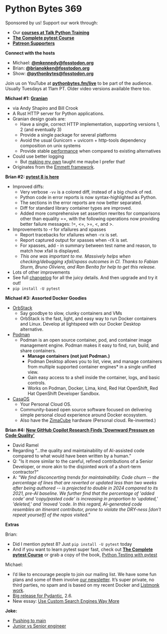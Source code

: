 # Python Bytes 369



Sponsored by us! Support our work through:

- Our [**courses at Talk Python Training**](https://training.talkpython.fm/)
- [**The Complete pytest Course**](https://courses.pythontest.com/p/the-complete-pytest-course)
- [**Patreon Supporters**](https://www.patreon.com/pythonbytes)

**Connect with the hosts**

- Michael: [**@mkennedy@fosstodon.org**](https://fosstodon.org/@mkennedy)
- Brian: [**@brianokken@fosstodon.org**](https://fosstodon.org/@brianokken)
- Show: [**@pythonbytes@fosstodon.org**](https://fosstodon.org/@pythonbytes)

Join us on YouTube at [**pythonbytes.fm/live**](https://pythonbytes.fm/stream/live) to be part of the audience. Usually Tuesdays at 11am PT. Older video versions available there too.

**Michael #1:** [**Granian**](https://github.com/emmett-framework/granian)

- via Andy Shapiro and Bill Crook
- A Rust HTTP server for Python applications.
- Granian design goals are:
    - Have a single, correct HTTP implementation, supporting versions 1, 2 (and eventually 3)
    - Provide a single package for several platforms
    - Avoid the usual Gunicorn + uvicorn + http-tools dependency composition on unix systems
    - Provide stable [performance](https://github.com/emmett-framework/granian/blob/master/benchmarks/README.md) when compared to existing alternatives
- Could use better logging
    - But [making my own](https://github.com/emmett-framework/granian/issues/152) taught me maybe I prefer that!
- Originates from the [Emmett framework](https://emmett.sh).

**Brian #2:** [**pytest 8 is here**](https://pythontest.com/pytest/pytest-8-is-here/)

- Improved diffs:
    - Very verbose `-vv` is a colored diff, instead of a big chunk of red.
    - Python code in error reports is now syntax-highlighted as Python.
    - The sections in the error reports are now better separated.
    - Diff for standard library container types are improved.
    - Added more comprehensive set assertion rewrites for comparisons other than equality ==, with the following operations now providing better failure messages: !=, <=, >=, <, and >.
- Improvements to -r for xfailures and xpasses
    - Report tracebacks for xfailures when -rx is set.
    - Report captured output for xpasses when -rX is set.
    - For xpasses, add - in summary between test name and reason, to match how xfail is displayed.
    - *This one was important to me. Massively helps when checking/debugging xfail/xpass outcomes in CI. Thanks to Fabian Sturm, Bruno Oliviera, and Ran Benita for help to get this release.*
- Lots of other improvements
- See full [changelog](https://docs.pytest.org/en/stable/changelog.html) for all the juicy details. And then upgrade and try it out! 
- `pip install -U pytest`

**Michael #3:** **Assorted Docker Goodies**

- [OrbStack](https://orbstack.dev)
    - Say goodbye to slow, clunky containers and VMs
    - OrbStack is the fast, light, and easy way to run Docker containers and Linux. Develop at lightspeed with our Docker Desktop alternative.
- [Podman](https://podman.io)
    - Podman is an open source container, pod, and container image management engine. Podman makes it easy to find, run, build, and share containers.
        - **Manage containers (not just Podman.)**
        - Podman Desktop allows you to list, view, and manage containers from multiple supported container engines* in a single unified view.
        - Gain easy access to a shell inside the container, logs, and basic controls.
        - Works on Podman, Docker, Lima, kind, Red Hat OpenShift, Red Hat OpenShift Developer Sandbox.
- [CasaOS](https://casaos.io)
    - Your Personal Cloud OS.
    - Community-based open source software focused on delivering simple personal cloud experience around Docker ecosystem.
    - Also have the [ZimaCube](https://www.kickstarter.com/projects/icewhaletech/zimacube-personal-cloud-re-invented) hardware (Personal cloud. Re-invented.)

**Brian #4:** [**New GitHub Copilot Research Finds 'Downward Pressure on Code Quality'**](https://visualstudiomagazine.com/articles/2024/01/25/copilot-research.aspx)

- David Ramel
- Regarding “…the quality and maintainability of AI-assisted code compared to what would have been written by a human.”
- Q: "Is it more similar to the careful, refined contributions of a Senior Developer, or more akin to the disjointed work of a short-term contractor?"
- A: *"We find disconcerting trends for maintainability. Code churn -- the percentage of lines that are reverted or updated less than two weeks after being authored -- is projected to double in 2024 compared to its 2021, pre-AI baseline. We further find that the percentage of 'added code' and 'copy/pasted code' is increasing in proportion to 'updated,' 'deleted,' and 'moved 'code. In this regard, AI-generated code resembles an itinerant contributor, prone to violate the DRY-ness [don't repeat yourself] of the repos visited."*

**Extras** 

Brian:

- Did I mention pytest 8? Just  `pip install -U pytest` today
- And if you want to learn pytest super fast, check out [**The Complete pytest Course**](https://courses.pythontest.com/p/the-complete-pytest-course) or grab a copy of the book, [Python Testing with pytest](https://pythontest.com/pytest-book/)

Michael:

- I’d like to encourage people to join our mailing list. We have some fun plans and some of them involve [our newsletter](https://pythonbytes.fm/friends-of-the-show). It’s super private, no third parties, no spam and is based on my recent Docker and [Listmonk work](https://github.com/mikeckennedy/listmonk).
- [Big release for Pydantic](https://github.com/pydantic/pydantic/releases/tag/v2.6.0), 2.6.
- New essay: [Use Custom Search Engines Way More](https://mkennedy.codes/posts/you-should-use-custom-search-engines-way-more/)

**Joke:**  

- [Pushing to main](https://devhumor.com/media/better-call-saul)
- [Junior vs Senior engineer](https://packmates.org/@draconigen/111805683031473439?utm_source=pocket_saves)

